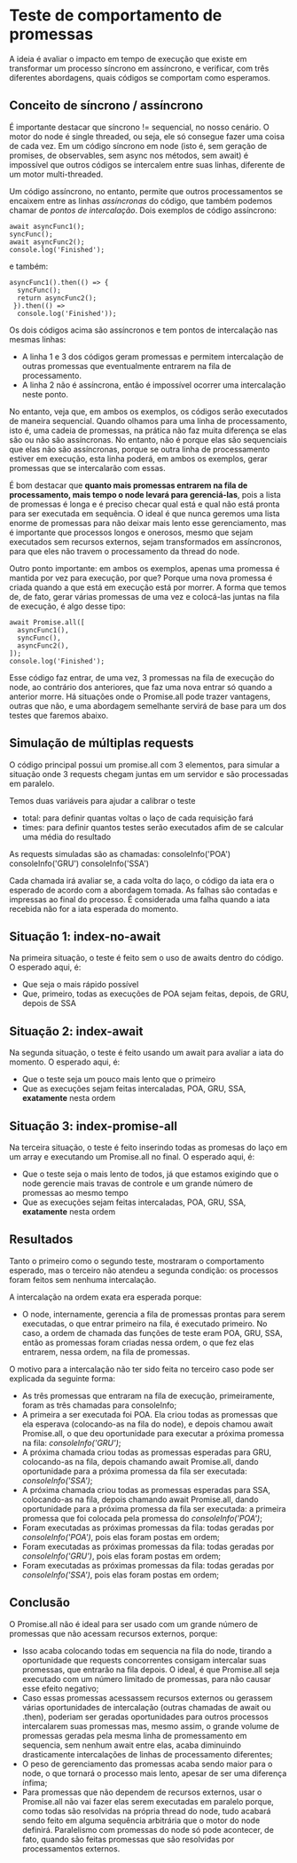 # Teste de comportamento de promessas

A ideia é avaliar o impacto em tempo de execução que existe em transformar um processo síncrono em assíncrono, e verificar, com três diferentes abordagens, quais códigos se comportam como esperamos.

## Conceito de síncrono / assíncrono

É importante destacar que síncrono != sequencial, no nosso cenário. O motor do node é single threaded, ou seja, ele só consegue fazer uma coisa de cada vez. Em um código síncrono em node (isto é, sem geração de promises, de observables, sem async nos métodos, sem await) é impossível que outros códigos se intercalem entre suas linhas, diferente de um motor multi-threaded.

Um código assíncrono, no entanto, permite que outros processamentos se encaixem entre as linhas *assíncronas* do código, que também podemos chamar de *pontos de intercalação*. Dois exemplos de código assíncrono:

```
await asyncFunc1();
syncFunc();
await asyncFunc2();
console.log('Finished');
```
e também:

```
asyncFunc1().then(() => {
  syncFunc();
  return asyncFunc2();
 }).then(() =>
  console.log('Finished'));
```

Os dois códigos acima são assíncronos e tem pontos de intercalação nas mesmas linhas:
* A linha 1 e 3 dos códigos geram promessas e permitem intercalação de outras promessas que eventualmente entrarem na fila de processamento.
* A linha 2 não é assíncrona, então é impossível ocorrer uma intercalação neste ponto.

No entanto, veja que, em ambos os exemplos, os códigos serão executados de maneira sequencial. Quando olhamos para uma linha de processamento, isto é, uma cadeia de promessas, na prática não faz muita diferença se elas são ou não são assíncronas. No entanto, não é porque elas são sequenciais que elas não são assíncronas, porque se outra linha de processamento estiver em execução, esta linha poderá, em ambos os exemplos, gerar promessas que se intercalarão com essas.

É bom destacar que **quanto mais promessas entrarem na fila de processamento, mais tempo o node levará para gerenciá-las**, pois a lista de promessas é longa e é preciso checar qual está e qual não está pronta para ser executada em sequência. O ideal é que nunca geremos uma lista enorme de promessas para não deixar mais lento esse gerenciamento, mas é importante que processos longos e onerosos, mesmo que sejam executados sem recursos externos, sejam transformados em assíncronos, para que eles não travem o processamento da thread do node.

Outro ponto importante: em ambos os exemplos, apenas uma promessa é mantida por vez para execução, por que? Porque uma nova promessa é criada quando a que está em execução está por morrer. A forma que temos de, de fato, gerar várias promessas de uma vez e colocá-las juntas na fila de execução, é algo desse tipo:

```
await Promise.all([
  asyncFunc1(),
  syncFunc(),
  asyncFunc2(),
]);
console.log('Finished');
```

Esse código faz entrar, de uma vez, 3 promessas na fila de execução do node, ao contrário dos anteriores, que faz uma nova entrar só quando a anterior morre. Há situações onde o Promise.all pode trazer vantagens, outras que não, e uma abordagem semelhante servirá de base para um dos testes que faremos abaixo.

## Simulação de múltiplas requests

O código principal possui um promise.all com 3 elementos, para simular a situação onde 3 requests chegam juntas em um servidor e são processadas em paralelo.

Temos duas variáveis para ajudar a calibrar o teste
* total: para definir quantas voltas o laço de cada requisição fará
* times: para definir quantos testes serão executados afim de se calcular uma média do resultado

As requests simuladas são as chamadas:
consoleInfo('POA')
consoleInfo('GRU')
consoleInfo('SSA')

Cada chamada irá avaliar se, a cada volta do laço, o código da iata era o esperado de acordo com a abordagem tomada. As falhas são contadas e impressas ao final do processo. É considerada uma falha quando a iata recebida não for a iata esperada do momento.

## Situação 1: index-no-await

Na primeira situação, o teste é feito sem o uso de awaits dentro do código. O esperado aqui, é:
* Que seja o mais rápido possível
* Que, primeiro, todas as execuções de POA sejam feitas, depois, de GRU, depois de SSA

## Situação 2: index-await

Na segunda situação, o teste é feito usando um await para avaliar a iata do momento. O esperado aqui, é:
* Que o teste seja um pouco mais lento que o primeiro
* Que as execuções sejam feitas intercaladas, POA, GRU, SSA, **exatamente** nesta ordem

## Situação 3: index-promise-all

Na terceira situação, o teste é feito inserindo todas as promesas do laço em um array e executando um Promise.all no final. O esperado aqui, é:
* Que o teste seja o mais lento de todos, já que estamos exigindo que o node gerencie mais travas de controle e um grande número de promessas ao mesmo tempo
* Que as execuções sejam feitas intercaladas, POA, GRU, SSA, **exatamente** nesta ordem

## Resultados

Tanto o primeiro como o segundo teste, mostraram o comportamento esperado, mas o terceiro não atendeu a segunda condição: os processos foram feitos sem nenhuma intercalação.

A intercalação na ordem exata era esperada porque:

* O node, internamente, gerencia a fila de promessas prontas para serem executadas, o que entrar primeiro na fila, é executado primeiro. No caso, a ordem de chamada das funções de teste eram POA, GRU, SSA, então as promessas foram criadas nessa ordem, o que fez elas entrarem, nessa ordem, na fila de promessas.

O motivo para a intercalação não ter sido feita no terceiro caso pode ser explicada da seguinte forma:
* As três promessas que entraram na fila de execução, primeiramente, foram as três chamadas para consoleInfo;
* A primeira a ser executada foi POA. Ela criou todas as promessas que ela esperava (colocando-as na fila do node), e depois chamou await Promise.all, o que deu oportunidade para executar a próxima promessa na fila: *consoleInfo('GRU')*;
* A próxima chamada criou todas as promessas esperadas para GRU, colocando-as na fila, depois chamando await Promise.all, dando oportunidade para a próxima promessa da fila ser executada: *consoleInfo('SSA')*;
* A próxima chamada criou todas as promessas esperadas para SSA, colocando-as na fila, depois chamando await Promise.all, dando oportunidade para a próxima promessa da fila ser executada: a primeira promessa que foi colocada pela promessa do *consoleInfo('POA')*;
* Foram executadas as próximas promessas da fila: todas geradas por *consoleInfo('POA')*, pois elas foram postas em ordem;
* Foram executadas as próximas promessas da fila: todas geradas por *consoleInfo('GRU')*, pois elas foram postas em ordem;
* Foram executadas as próximas promessas da fila: todas geradas por *consoleInfo('SSA')*, pois elas foram postas em ordem;

## Conclusão

O Promise.all não é ideal para ser usado com um grande número de promessas que não acessam recursos externos, porque:
* Isso acaba colocando todas em sequencia na fila do node, tirando a oportunidade que requests concorrentes consigam intercalar suas promessas, que entrarão na fila depois. O ideal, é que Promise.all seja executado com um número limitado de promessas, para não causar esse efeito negativo;
* Caso essas promessas acessassem recursos externos ou gerassem várias oportunidades de intercalação (outras chamadas de await ou .then), poderiam ser geradas oportunidades para outros processos intercalarem suas promessas mas, mesmo assim, o grande volume de promessas geradas pela mesma linha de promessamento em sequencia, sem nenhum await entre elas, acaba diminuindo drasticamente intercalações de linhas de processamento diferentes;
* O peso de gerenciamento das promessas acaba sendo maior para o node, o que tornará o processo mais lento, apesar de ser uma diferença ínfima;
* Para promessas que não dependem de recursos externos, usar o Promise.all não vai fazer elas serem executadas em paralelo porque, como todas são resolvidas na própria thread do node, tudo acabará sendo feito em alguma sequência arbitrária que o motor do node definirá. Paralelismo com promessas do node só pode acontecer, de fato, quando são feitas promessas que são resolvidas por processamentos externos.
